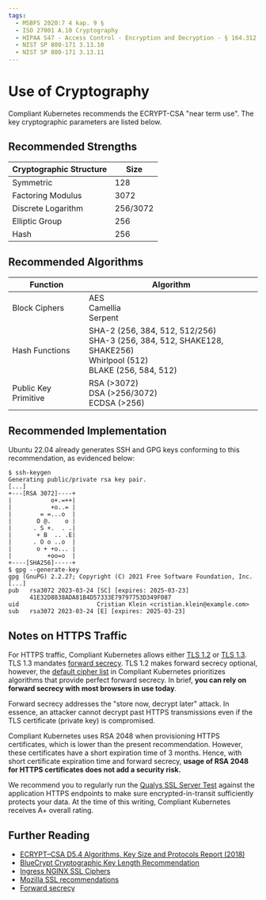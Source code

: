 ```yaml
---
tags:
  - MSBFS 2020:7 4 kap. 9 §
  - ISO 27001 A.10 Cryptography
  - HIPAA S47 - Access Control - Encryption and Decryption - § 164.312(a)(2)(iv)
  - NIST SP 800-171 3.13.10
  - NIST SP 800-171 3.13.11
---
```


# Use of Cryptography

Compliant Kubernetes recommends the ECRYPT-CSA "near term use".
The key cryptographic parameters are listed below.

## Recommended Strengths

| Cryptographic Structure | Size     |
| ----------------------- | -------- |
| Symmetric               | 128      |
| Factoring Modulus       | 3072     |
| Discrete Logarithm      | 256/3072 |
| Elliptic Group          | 256      |
| Hash                    | 256      |

## Recommended Algorithms

| Function             | Algorithm                                                                                                                     |
| -------------------- | ----------------------------------------------------------------------------------------------------------------------------- |
| Block Ciphers        | AES<br/>Camellia<br/>Serpent                                                                                                  |
| Hash Functions       | SHA-2 (256, 384, 512, 512/256)<br />SHA-3 (256, 384, 512, SHAKE128, SHAKE256)<br />Whirlpool (512)<br />BLAKE (256, 584, 512) |
| Public Key Primitive | RSA (>3072) <br/> DSA (>256/3072) <br/> ECDSA (>256)                                                                          |

## Recommended Implementation

Ubuntu 22.04 already generates SSH and GPG keys conforming to this recommendation, as evidenced below:

```console
$ ssh-keygen
Generating public/private rsa key pair.
[...]
+---[RSA 3072]----+
|           o+.=++|
|           +o..= |
|        = =...o  |
|       O @.    o |
|      . S +.  . .|
|       + B  .. .E|
|      . O o ..o  |
|       o + +o... |
|          +oo=o  |
+----[SHA256]-----+
$ gpg --generate-key
gpg (GnuPG) 2.2.27; Copyright (C) 2021 Free Software Foundation, Inc.
[...]
pub   rsa3072 2023-03-24 [SC] [expires: 2025-03-23]
      41E32D8838ADA81B4D57333E79797753D349F087
uid                      Cristian Klein <cristian.klein@example.com>
sub   rsa3072 2023-03-24 [E] [expires: 2025-03-23]
```

## Notes on HTTPS Traffic

For HTTPS traffic, Compliant Kubernetes allows either [TLS 1.2](https://en.wikipedia.org/wiki/Transport_Layer_Security#TLS_1.2) or [TLS 1.3](https://en.wikipedia.org/wiki/Transport_Layer_Security#TLS_1.3).
TLS 1.3 mandates [forward secrecy](https://en.wikipedia.org/wiki/Forward_secrecy).
TLS 1.2 makes forward secrecy optional, however, the [default cipher list](https://kubernetes.github.io/ingress-nginx/user-guide/nginx-configuration/configmap/#ssl-ciphers) in Compliant Kubernetes prioritizes algorithms that provide perfect forward secrecy.
In brief, **you can rely on forward secrecy with most browsers in use today**.

Forward secrecy addresses the "store now, decrypt later" attack.
In essence, an attacker cannot decrypt past HTTPS transmissions even if the TLS certificate (private key) is compromised.

Compliant Kubernetes uses RSA 2048 when provisioning HTTPS certificates, which is lower than the present recommendation.
However, these certificates have a short expiration time of 3 months.
Hence, with short certificate expiration time and forward secrecy, **usage of RSA 2048 for HTTPS certificates does not add a security risk.**

We recommend you to regularly run the [Qualys SSL Server Test](https://www.ssllabs.com/ssltest/) against the application HTTPS endpoints to make sure encrypted-in-transit sufficiently protects your data.
At the time of this writing, Compliant Kubernetes receives A+ overall rating.

## Further Reading

- [ECRYPT–CSA D5.4 Algorithms, Key Size and Protocols Report (2018)](https://ec.europa.eu/research/participants/documents/downloadPublic?documentIds=080166e5ba203b9b&appId=PPGMS)
- [BlueCrypt Cryptographic Key Length Recommendation](https://www.keylength.com/en/3/)
- [Ingress NGINX SSL Ciphers](https://kubernetes.github.io/ingress-nginx/user-guide/nginx-configuration/configmap/#ssl-ciphers)
- [Mozilla SSL recommendations](https://wiki.mozilla.org/Security/Server_Side_TLS)
- [Forward secrecy](https://en.wikipedia.org/wiki/Forward_secrecy)
